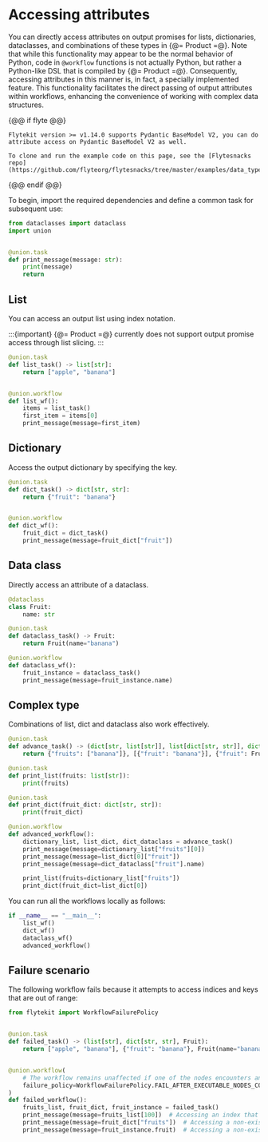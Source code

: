# Accessing attributes

You can directly access attributes on output promises for lists, dictionaries, dataclasses, and combinations of these types in {@= Product =@}.
Note that while this functionality may appear to be the normal behavior of Python, code in `@workflow` functions is not actually Python, but rather a Python-like DSL that is compiled by {@= Product =@}.
Consequently, accessing attributes in this manner is, in fact, a specially implemented feature.
This functionality facilitates the direct passing of output attributes within workflows, enhancing the convenience of working with complex data structures.

{@@ if flyte @@}
```{important}
Flytekit version >= v1.14.0 supports Pydantic BaseModel V2, you can do attribute access on Pydantic BaseModel V2 as well.
```

```{note}
To clone and run the example code on this page, see the [Flytesnacks repo](https://github.com/flyteorg/flytesnacks/tree/master/examples/data_types_and_io/).
```
{@@ endif @@}

To begin, import the required dependencies and define a common task for subsequent use:

```python
from dataclasses import dataclass
import union


@union.task
def print_message(message: str):
    print(message)
    return
```

## List
You can access an output list using index notation.

:::{important}
{@= Product =@} currently does not support output promise access through list slicing.
:::

```python
@union.task
def list_task() -> list[str]:
    return ["apple", "banana"]


@union.workflow
def list_wf():
    items = list_task()
    first_item = items[0]
    print_message(message=first_item)
```

## Dictionary
Access the output dictionary by specifying the key.

```python
@union.task
def dict_task() -> dict[str, str]:
    return {"fruit": "banana"}


@union.workflow
def dict_wf():
    fruit_dict = dict_task()
    print_message(message=fruit_dict["fruit"])
```

## Data class
Directly access an attribute of a dataclass.

```python
@dataclass
class Fruit:
    name: str

@union.task
def dataclass_task() -> Fruit:
    return Fruit(name="banana")

@union.workflow
def dataclass_wf():
    fruit_instance = dataclass_task()
    print_message(message=fruit_instance.name)
```

## Complex type
Combinations of list, dict and dataclass also work effectively.

```python
@union.task
def advance_task() -> (dict[str, list[str]], list[dict[str, str]], dict[str, Fruit]):
    return {"fruits": ["banana"]}, [{"fruit": "banana"}], {"fruit": Fruit(name="banana")}

@union.task
def print_list(fruits: list[str]):
    print(fruits)

@union.task
def print_dict(fruit_dict: dict[str, str]):
    print(fruit_dict)

@union.workflow
def advanced_workflow():
    dictionary_list, list_dict, dict_dataclass = advance_task()
    print_message(message=dictionary_list["fruits"][0])
    print_message(message=list_dict[0]["fruit"])
    print_message(message=dict_dataclass["fruit"].name)

    print_list(fruits=dictionary_list["fruits"])
    print_dict(fruit_dict=list_dict[0])
```

You can run all the workflows locally as follows:

```python
if __name__ == "__main__":
    list_wf()
    dict_wf()
    dataclass_wf()
    advanced_workflow()
```

## Failure scenario
The following workflow fails because it attempts to access indices and keys that are out of range:

```python
from flytekit import WorkflowFailurePolicy


@union.task
def failed_task() -> (list[str], dict[str, str], Fruit):
    return ["apple", "banana"], {"fruit": "banana"}, Fruit(name="banana")


@union.workflow(
    # The workflow remains unaffected if one of the nodes encounters an error, as long as other executable nodes are still available
    failure_policy=WorkflowFailurePolicy.FAIL_AFTER_EXECUTABLE_NODES_COMPLETE
)
def failed_workflow():
    fruits_list, fruit_dict, fruit_instance = failed_task()
    print_message(message=fruits_list[100])  # Accessing an index that doesn't exist
    print_message(message=fruit_dict["fruits"])  # Accessing a non-existent key
    print_message(message=fruit_instance.fruit)  # Accessing a non-existent param
```
